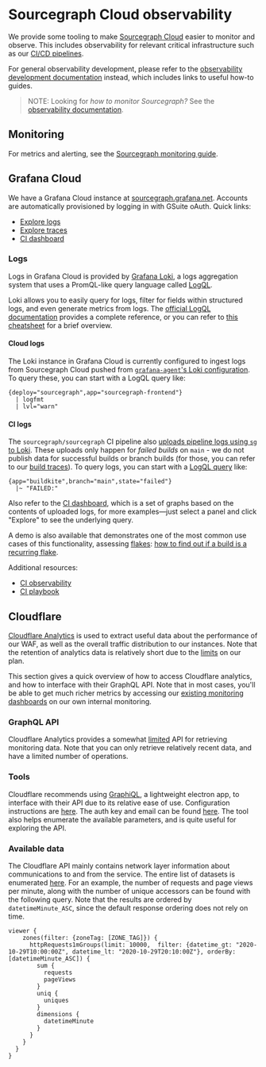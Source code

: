 # Sourcegraph Cloud observability

We provide some tooling to make [Sourcegraph Cloud](../../process/deployments/instances.md#sourcegraph-cloud) easier to monitor and observe. This includes observability for relevant critical infrastructure such as our [CI/CD pipelines](#ci-logs).

For general observability development, please refer to the [observability development documentation](https://docs.sourcegraph.com/dev/background-information/observability) instead, which includes links to useful how-to guides.

> NOTE: Looking for _how to monitor Sourcegraph?_ See the [observability documentation](https://docs.sourcegraph.com/admin/observability).

## Monitoring

For metrics and alerting, see the [Sourcegraph monitoring guide](./monitoring.md).

## Grafana Cloud

We have a Grafana Cloud instance at [sourcegraph.grafana.net](https://sourcegraph.grafana.net/). Accounts are automatically provisioned by logging in with GSuite oAuth. Quick links:

- [Explore logs](https://sourcegraph.grafana.net/explore?orgId=1&left=%5B%22now-1h%22,%22now%22,%22grafanacloud-sourcegraph-logs%22,%7B%22refId%22:%22A%22,%22expr%22:%22%7Bdeploy%3D%5C%22sourcegraph%5C%22%7D%22%7D%5D)
- [Explore traces](https://sourcegraph.grafana.net/explore?orgId=1&left=%5B%22now-1h%22,%22now%22,%22grafanacloud-sourcegraph-traces%22,%7B%22refId%22:%22A%22%7D%5D)
- [CI dashboard](https://sourcegraph.grafana.net/d/iBBWbxFnk/ci?orgId=1)

### Logs

Logs in Grafana Cloud is provided by [Grafana Loki](https://grafana.com/oss/loki/), a logs aggregation system that uses a PromQL-like query language called [LogQL](https://grafana.com/docs/loki/latest/logql/).

Loki allows you to easily query for logs, filter for fields within structured logs, and even generate metrics from logs. The [official LogQL documentation](https://grafana.com/docs/loki/latest/logql/) provides a complete reference, or you can refer to [this cheatsheet](https://megamorf.gitlab.io/cheat-sheets/loki/) for a brief overview.

#### Cloud logs

The Loki instance in Grafana Cloud is currently configured to ingest logs from Sourcegraph Cloud pushed from [`grafana-agent`'s Loki configuration](https://github.com/sourcegraph/deploy-sourcegraph-cloud/blob/release/configure/grafana-agent/grafana-agent.ConfigMap.yaml#L58). To query these, you can start with a LogQL query like:

```logql
{deploy="sourcegraph",app="sourcegraph-frontend"}
  | logfmt
  | lvl="warn"
```

#### CI logs

The `sourcegraph/sourcegraph` CI pipeline also [uploads pipeline logs using `sg` to Loki](https://sourcegraph.com/github.com/sourcegraph/sourcegraph/-/blob/enterprise/dev/upload-build-logs.sh).
These uploads only happen for _failed builds_ on `main` - we do not publish data for successful builds or branch builds (for those, you can refer to our [build traces](https://docs.sourcegraph.com/dev/background-information/ci/development#pipeline-command-tracing)).
To query logs, you can start with a [LogQL query](#logs) like:

```logql
{app="buildkite",branch="main",state="failed"}
  |~ "FAILED:"
```

Also refer to the [CI dashboard](https://sourcegraph.grafana.net/d/iBBWbxFnk/ci?orgId=1), which is a set of graphs based on the contents of uploaded logs, for more examples—just select a panel and click "Explore" to see the underlying query.

A demo is also available that demonstrates one of the most common use cases of this functionality, assessing [flakes](https://docs.sourcegraph.com/dev/background-information/ci#flakes): [how to find out if a build is a recurring flake](https://www.loom.com/share/58cedf44d44c45a292f650ddd3547337).

Additional resources:

- [CI observability](https://docs.sourcegraph.com/dev/background-information/ci/development#observability)
- [CI playbook](../../process/incidents/playbooks/ci.md)

## Cloudflare

[Cloudflare Analytics](https://www.cloudflare.com/analytics/) is used to extract useful data about the performance of our WAF, as well as the overall traffic distribution to our instances. Note that the retention of analytics data is relatively short due to the [limits](https://developers.cloudflare.com/analytics/graphql-api/limits) on our plan.

This section gives a quick overview of how to access Cloudflare analytics, and how to interface with their GraphQL API. Note that in most cases, you'll be able to get much richer metrics by accessing our [existing monitoring dashboards](monitoring.md) on our own internal monitoring.

### GraphQL API

Cloudflare Analytics provides a somewhat [limited](https://developers.cloudflare.com/analytics/graphql-api/limits) API for retrieving monitoring data. Note that you can only retrieve relatively recent data, and have a limited number of operations.

### Tools

Cloudflare recommends using [GraphiQL](https://www.electronjs.org/apps/graphiql), a lightweight electron app, to interface with their API due to its relative ease of use. Configuration instructions are [here](https://developers.cloudflare.com/analytics/graphql-api/getting-started). The auth key and email can be found [here](https://github.com/sourcegraph/infrastructure/blob/main/dns/providers.tf). The tool also helps enumerate the available parameters, and is quite useful for exploring the API.

### Available data

The Cloudflare API mainly contains network layer information about communications to and from the service. The entire list of datasets is enumerated [here](https://developers.cloudflare.com/analytics/graphql-api/features/data-sets). For an example, the number of requests and page views per minute, along with the number of unique accessors can be found with the following query. Note that the results are ordered by `datetimeMinute_ASC`, since the default response ordering does not rely on time.

```{
viewer {
    zones(filter: {zoneTag: [ZONE_TAG]}) {
      httpRequests1mGroups(limit: 10000,  filter: {datetime_gt: "2020-10-29T10:00:00Z", datetime_lt: "2020-10-29T20:10:00Z"}, orderBy: [datetimeMinute_ASC]) {
        sum {
          requests
          pageViews
        }
        uniq {
          uniques
        }
        dimensions {
          datetimeMinute
        }
      }
    }
  }
}
```
